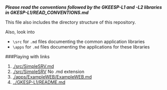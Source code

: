 ***Please read the conventions followed by the GKEESP-L1 and -L2 libraries in GKESP-L1/READ_CONVENTIONS.md***

This file also includes the directory structure of this repository.

Also, look into
- `\src` for `.md` files documenting the common application libraries
- `\apps` for `.md` files documenting the applications for these libraries

###Playing with links

1. [./src/SimpleSRV.md](./src/SimpleSRV.md)
2. [./src/SimpleSRV](./src/SimpleSRV) No .md extension
3. [./apps/ExampleWEB/ExampleWEB.md](./apps/ExampleWEB/ExampleWEB.md)
4. [../GKESP-L1/README.md](../GKESP-L1/README.md)


  